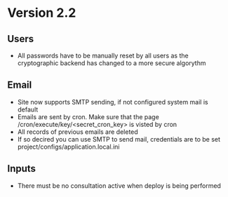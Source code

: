 # Version 2.2

## Users
* All passwords have to be manually reset by all users as the cryptographic backend has changed to a more secure algorythm

## Email
* Site now supports SMTP sending, if not configured system mail is default
* Emails are sent by cron. Make sure that the page /cron/execute/key/<secret_cron_key> is visted by cron
* All records of previous emails are deleted
* If so decired you can use SMTP to send mail, credentials are to be set project/configs/application.local.ini

## Inputs
* There must be no consultation active when deploy is being performed
